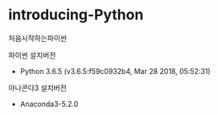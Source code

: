 # introducing-Python
처음시작하는파이썬

파이썬 설치버전
 * Python 3.6.5 (v3.6.5:f59c0932b4, Mar 28 2018, 05:52:31)

아나콘다3 설치버전
 * Anaconda3-5.2.0
 
